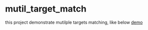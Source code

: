 # mutil_target_match

this project demonstrate mutilple targets matching, like below
[demo](image/result.jpg)

